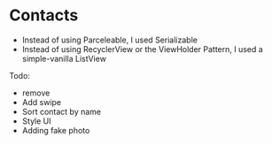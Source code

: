# Contacts

- Instead of using Parceleable, I used Serializable
- Instead of using RecyclerView or the ViewHolder Pattern, I used a simple-vanilla ListView

Todo:
- remove
- Add swipe 
- Sort contact by name
- Style UI
- Adding fake photo
